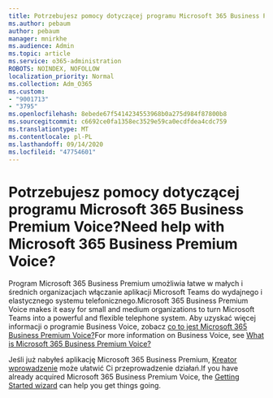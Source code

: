 ```yaml
---
title: Potrzebujesz pomocy dotyczącej programu Microsoft 365 Business Premium Voice?
ms.author: pebaum
author: pebaum
manager: mnirkhe
ms.audience: Admin
ms.topic: article
ms.service: o365-administration
ROBOTS: NOINDEX, NOFOLLOW
localization_priority: Normal
ms.collection: Adm_O365
ms.custom:
- "9001713"
- "3795"
ms.openlocfilehash: 8ebede67f5414234553968b0a275d984f87800b8
ms.sourcegitcommit: c6692ce0fa1358ec3529e59ca0ecdfdea4cdc759
ms.translationtype: MT
ms.contentlocale: pl-PL
ms.lasthandoff: 09/14/2020
ms.locfileid: "47754601"
---
```

# <a name="need-help-with-microsoft-365-business-premium-voice"></a><span data-ttu-id="00812-102">Potrzebujesz pomocy dotyczącej programu Microsoft 365 Business Premium Voice?</span><span class="sxs-lookup"><span data-stu-id="00812-102">Need help with Microsoft 365 Business Premium Voice?</span></span>

<span data-ttu-id="00812-103">Program Microsoft 365 Business Premium umożliwia łatwe w małych i średnich organizacjach włączanie aplikacji Microsoft Teams do wydajnego i elastycznego systemu telefonicznego.</span><span class="sxs-lookup"><span data-stu-id="00812-103">Microsoft 365 Business Premium Voice makes it easy for small and medium organizations to turn Microsoft Teams into a powerful and flexible telephone system.</span></span> <span data-ttu-id="00812-104">Aby uzyskać więcej informacji o programie Business Voice, zobacz [co to jest Microsoft 365 Business Premium Voice?](https://docs.microsoft.com/microsoftteams/business-voice/whats-business-voice)</span><span class="sxs-lookup"><span data-stu-id="00812-104">For more information on Business Voice, see [What is Microsoft 365 Business Premium Voice?](https://docs.microsoft.com/microsoftteams/business-voice/whats-business-voice)</span></span>

<span data-ttu-id="00812-105">Jeśli już nabyłeś aplikację Microsoft 365 Business Premium, [Kreator wprowadzenie](https://docs.microsoft.com/microsoftteams/business-voice/use-getting-started-wizard) może ułatwić Ci przeprowadzenie działań.</span><span class="sxs-lookup"><span data-stu-id="00812-105">If you have already acquired Microsoft 365 Business Premium Voice, the [Getting Started wizard](https://docs.microsoft.com/microsoftteams/business-voice/use-getting-started-wizard) can help you get things going.</span></span> 

